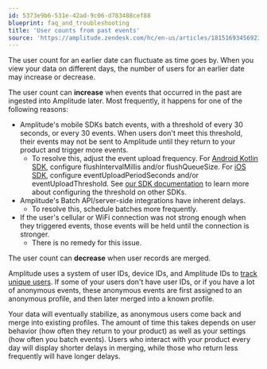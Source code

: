 ```yaml
---
id: 5373e9b6-531e-42ad-9c06-d783488cef88
blueprint: faq_and_troubleshooting
title: 'User counts from past events'
source: 'https://amplitude.zendesk.com/hc/en-us/articles/18151693456923'
---
```

The user count for an earlier date can fluctuate as time goes by. When you view your data on different days, the number of users for an earlier date may increase or decrease.

The user count can **increase** when events that occurred in the past are ingested into Amplitude later. Most frequently, it happens for one of the following reasons:

* Amplitude's mobile SDKs batch events, with a threshold of every 30 seconds, or every 30 events. When users don't meet this threshold, their events may not be sent to Amplitude until they return to your product and trigger more events.
	* To resolve this, adjust the event upload frequency. For [Android Kotlin SDK](https://www.docs.developers.amplitude.com/data/sdks/android-kotlin/#configuration), configure flushIntervalMillis and/or flushQueueSize. For [iOS SDK](https://www.docs.developers.amplitude.com/data/sdks/ios/#configuration), configure eventUploadPeriodSeconds and/or eventUploadThreshold. See [our SDK documentation](https://www.docs.developers.amplitude.com/data/sdks/sdk-overview/) to learn more about configuring the threshold on other SDKs.
* Amplitude's Batch API/server-side integrations have inherent delays.
	* To resolve this, schedule batches more frequently.
* If the user's cellular or WiFi connection was not strong enough when they triggered events, those events will be held until the connection is stronger.
	* There is no remedy for this issue.

The user count can **decrease** when user records are merged.

Amplitude uses a system of user IDs, device IDs, and Amplitude IDs to [track unique users](/docs/cdp/sources/instrument-track-unique-users). If some of your users don't have user IDs, or if you have a lot of anonymous events, these anonymous events are first assigned to an anonymous profile, and then later merged into a known profile.

Your data will eventually stabilize, as anonymous users come back and merge into existing profiles. The amount of time this takes depends on user behavior (how often they return to your product) as well as your settings (how often you batch events). Users who interact with your product every day will display shorter delays in merging, while those who return less frequently will have longer delays.
